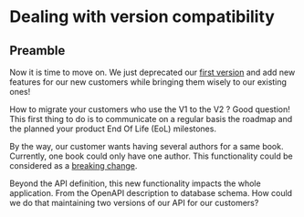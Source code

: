 # Dealing with version compatibility 

## Preamble

Now it is time to move on. 
We just deprecated our [first version](../rest-book) and add new features for our new customers while bringing them wisely to our existing ones!

How to migrate your customers who use the V1 to the V2 ?
Good question!
This first thing to do is to communicate on a regular basis the roadmap and the planned your product End Of Life (EoL) milestones.

By the way, our customer wants having several authors for a same book. 
Currently, one book could only have one author.
This functionality could be considered as a [breaking change](https://en.wiktionary.org/wiki/breaking_change).

Beyond the API definition, this new functionality impacts the whole application. From the OpenAPI description to database schema. 
How could we do that maintaining two versions of our API for our customers?
